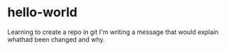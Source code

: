 # hello-world
Learning to create a repo in git
I'm writing a message that would explain whathad been changed and why.
